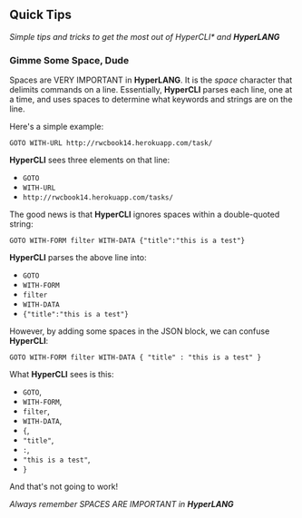 ## Quick Tips

_Simple tips and tricks to get the most out of *HyperCLI** and **HyperLANG**_


### Gimme Some Space, Dude
Spaces are VERY IMPORTANT in **HyperLANG**. It is the _space_ character that delimits commands on a line. Essentially, **HyperCLI** parses each line, one at a time, and uses spaces to determine what keywords and strings are on the line.

Here's a simple example:

```
GOTO WITH-URL http://rwcbook14.herokuapp.com/task/
```
**HyperCLI** sees three elements on that line:

 * `GOTO`
 * `WITH-URL`
 * `http://rwcbook14.herokuapp.com/tasks/`
 
The good news is that **HyperCLI** ignores spaces within a double-quoted string:

```
GOTO WITH-FORM filter WITH-DATA {"title":"this is a test"}
```  
**HyperCLI** parses the above line into:

 * `GOTO`
 * `WITH-FORM`
 * `filter`
 * `WITH-DATA`
 * `{"title":"this is a test"}`
 
However, by adding some spaces in the JSON block, we can confuse **HyperCLI**:

```
GOTO WITH-FORM filter WITH-DATA { "title" : "this is a test" }
```  
What **HyperCLI** sees is this:

 * `GOTO`,
 * `WITH-FORM`,
 * `filter`,
 * `WITH-DATA`,
 * `{`,
 * `"title"`,
 * `:`,
 * `"this is a test"`,
 * `}`

And that's not going to work!

_Always remember SPACES ARE IMPORTANT in **HyperLANG**_
 
